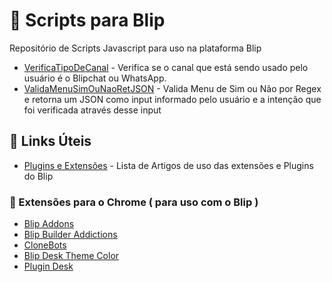 # 🤖 Scripts para Blip
Repositório de Scripts Javascript para uso na plataforma Blip


* [VerificaTipoDeCanal](https://github.com/brunoemferreira/blip-scripts/blob/main/VerificaTipoDeCanal.js) - Verifica se o canal que está sendo usado pelo usuário é o Blipchat ou WhatsApp.
* [ValidaMenuSimOuNaoRetJSON](https://github.com/brunoemferreira/blip-scripts/blob/main/ValidaMenuSimOuNaoRetJSON.js) - Valida Menu de Sim ou Não por Regex e retorna um JSON como input informado pelo usuário e a intenção que foi verificada através desse input 






## 🔗 Links Úteis

* [Plugins e Extensões](https://help.blip.ai/hc/pt-br/sections/4403363546007-Plugins-e-Extens%C3%B5es) - Lista de Artigos de uso das extensões e Plugins do Blip

### 🧰 Extensões para o Chrome ( para uso com o Blip )
* [Blip Addons](https://chrome.google.com/webstore/detail/blip-addons/niopbdedfbgmagppkckachanclmdomeg?hl=pt-br)
* [Blip Builder Addictions](https://chrome.google.com/webstore/detail/blip-builder-addictions/nfdmafhaljeeonfglijopeoicnnpgleb?hl=pt-br)
* [CloneBots](https://chrome.google.com/webstore/detail/clonebots/kmfpnnabdegkmimfnalfbadaaaalhbld?hl=pt-br)
* [Blip Desk Theme Color](https://chrome.google.com/webstore/detail/blip-desk-theme-color/nmcdldfhdcloobjonaocfgaflledaeha?hl=pt-br)
* [Plugin Desk](https://chrome.google.com/webstore/detail/plugin-desk/bmjjlaomahkobdcmgnbihomlipaoolnh?hl=pt-br)
